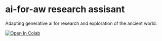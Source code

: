 # ai-for-aw research assisant
Adapting generative ai for research and exploration of the ancient world.

[![Open In Colab](https://colab.research.google.com/assets/colab-badge.png)](https://colab.research.google.com/github/ai-for-aw/ai-for-aw/blob/main/ancient_world_research_assisant.ipynb)
